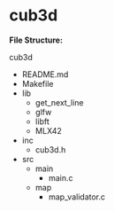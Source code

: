 # cub3d

**File Structure:**

cub3d
- README.md
- Makefile
- lib
  - get_next_line
  - glfw
  - libft
  - MLX42
- inc
  - cub3d.h
- src
  - main
      - main.c
  - map
      - map_validator.c